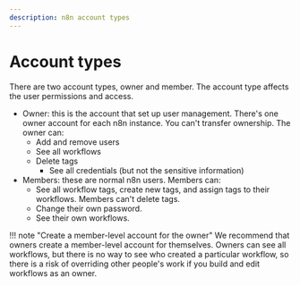 ```yaml
---
description: n8n account types
---
```


# Account types

There are two account types, owner and member. The account type affects the user permissions and access.

* Owner: this is the account that set up user management. There's one owner account for each n8n instance. You can't transfer ownership.
  The owner can:
    * Add and remove users
    * See all workflows
    * Delete tags
		* See all credentials (but not the sensitive information)
* Members: these are normal n8n users.
  Members can:
    * See all workflow tags, create new tags, and assign tags to their workflows. Members can't delete tags.
    * Change their own password.
    * See their own workflows.

!!! note "Create a member-level account for the owner"
    We recommend that owners create a member-level account for themselves. Owners can see all workflows, but there is no way to see who created a particular workflow, so there is a risk of overriding other people's work if you build and edit workflows as an owner.
